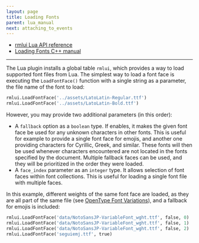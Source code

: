 ```yaml
---
layout: page
title: Loading Fonts
parent: lua_manual
next: attaching_to_events
---
```


- [rmlui Lua API reference](api_reference.html#rmlui)
- [Loading Fonts C++ manual](../cpp_manual/fonts.html)

---

The Lua plugin installs a global table `rmlui`, which provides a way to load supported font files from Lua. The simplest way to load a font face is executing the `LoadFontFace()` function with a single string as a parameter, the file name of the font to load:

```python
rmlui.LoadFontFace('../assets/LatoLatin-Regular.ttf')
rmlui.LoadFontFace('../assets/LatoLatin-Bold.ttf')
```

However, you may provide two additional parameters (in this order):

- A `fallback` option as a `boolean` type. If enables, it makes the given font face be used for any unknown characters in other fonts. This is useful for example to provide a single font face for emojis, and another one providing characters for Cyrillic, Greek, and similar. These fonts will then be used whenever characters encountered are not located in the fonts specified by the document. Multiple fallback faces can be used, and they will be prioritized in the order they were loaded.
- A `face_index` parameter as an `integer` type. It allows selection of font faces within font collections. This is useful for loading a single font file with multiple faces.

In this example, different weights of the same font face are loaded, as they are all part of the same file (see [OpenType Font Variations](https://learn.microsoft.com/en-us/typography/opentype/spec/otvaroverview)), and a fallback for emojis is included:

```python
rmlui.LoadFontFace('data/NotoSansJP-VariableFont_wght.ttf', false, 0)
rmlui.LoadFontFace('data/NotoSansJP-VariableFont_wght.ttf', false, 1)
rmlui.LoadFontFace('data/NotoSansJP-VariableFont_wght.ttf', false, 2)
rmlui.LoadFontFace('seguiemj.ttf', true)
```
